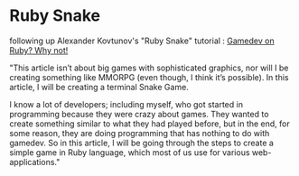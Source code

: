 # Ruby Snake

following up Alexander Kovtunov's "Ruby Snake" tutorial : [Gamedev on Ruby? Why not!](https://diatomenterprises.com/gamedev-on-ruby-why-not/)

"This article isn’t about big games with sophisticated graphics, nor will I be creating something like MMORPG (even though, I think it’s possible). In this article, I will be creating a terminal Snake Game.

I know a lot of developers; including myself, who got started in programming because they were crazy about games. They wanted to create something similar to what they had played before, but in the end, for some reason, they are doing programming that has nothing to do with gamedev. So in this article, I will be going through the steps to create a simple game in Ruby language, which most of us use for various web-applications." 

